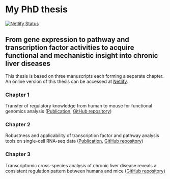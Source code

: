 
<!-- README.md is generated from README.Rmd. Please edit that file -->

# My PhD thesis

<!-- badges: start -->

[![Netlify
Status](https://api.netlify.com/api/v1/badges/a71856c3-c83a-4be6-aa3b-642e0e3ec82e/deploy-status)](https://app.netlify.com/sites/christianholland-thesis/deploys)
<!-- badges: end -->

## From gene expression to pathway and transcription factor activities to acquire functional and mechanistic insight into chronic liver diseases

This thesis is based on three manuscripts each forming a separate
chapter. An online version of this thesis can be accessed at
[Netlify](https://christianholland-thesis.netlify.app).

### Chapter 1

Transfer of regulatory knowledge from human to mouse for functional
genomics analysis
([Publication](https://doi.org/10.1016/j.bbagrm.2019.194431), [GitHub
repository](https://github.com/saezlab/ConservedFootprints))

### Chapter 2

Robustness and applicability of transcription factor and pathway
analysis tools on single-cell RNA-seq data
([Publication](https://doi.org/10.1186/s13059-020-1949-z), [GitHub
repository](https://github.com/saezlab/FootprintMethods_on_scRNAseq))

### Chapter 3

Transcriptomic cross-species analysis of chronic liver disease reveals a
consistent regulation pattern between humans and mice ([GitHub
repository](https://github.com/saezlab/liver-disease-atlas))

